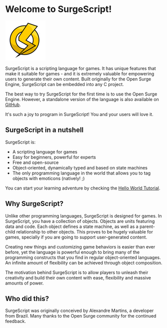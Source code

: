 Welcome to SurgeScript!
=======================

![SurgeScript](img/opensurge.png)

SurgeScript is a scripting language for games. It has unique features that make it suitable for games - and it is extremely valuable for empowering users to generate their own content. Built originally for the Open Surge Engine, SurgeScript can be embedded into any C project.

The best way to try SurgeScript for the first time is to use the Open Surge Engine. However, a standalone version of the language is also available on [GitHub](https://github.com/alemart/surgescript).

It's such a joy to program in SurgeScript! You and your users will love it.

SurgeScript in a nutshell
-------------------------

SurgeScript is:

* A scripting language for games
* Easy for beginners, powerful for experts
* Free and open-source
* Object-oriented, dynamically typed and based on state machines
* The only programming language in the world that allows you to tag objects with emoticons (natively! ;)

You can start your learning adventure by checking the [Hello World Tutorial](tutorials/hello.md).

Why SurgeScript?
----------------

Unlike other programming languages, SurgeScript is designed for games. In SurgeScript, you have a collection of objects. Objects are units featuring data and code. Each object defines a state machine, as well as a parent-child relationship to other objects. This proves to be hugely valuable for games, specially if you are going to support user-generated content.

Creating new things and customizing game behaviors is easier than ever before, yet the language is powerful enough to bring many of the programming constructs that you find in regular object-oriented languages. An infinite amount of flexibility can be achieved through object composition.

The motivation behind SurgeScript is to allow players to unleash their creativity and build their own content with ease, flexibility and massive amounts of power.

Who did this?
-------------
SurgeScript was originally conceived by Alexandre Martins, a developer from Brazil. Many thanks to the Open Surge community for the continued feedback.